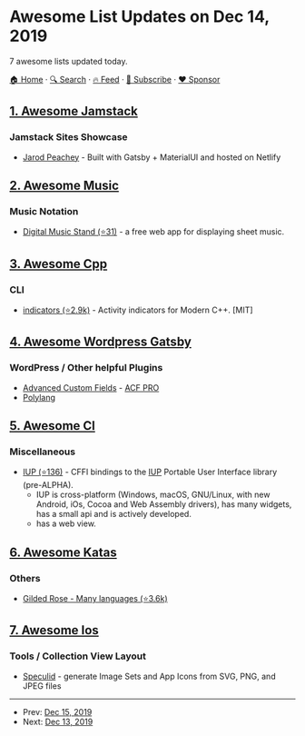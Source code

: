 # Awesome List Updates on Dec 14, 2019

7 awesome lists updated today.

[🏠 Home](/README.md) · [🔍 Search](https://www.trackawesomelist.com/search/) · [🔥 Feed](https://www.trackawesomelist.com/rss.xml) · [📮 Subscribe](https://trackawesomelist.us17.list-manage.com/subscribe?u=d2f0117aa829c83a63ec63c2f&id=36a103854c) · [❤️  Sponsor](https://github.com/sponsors/theowenyoung)



## [1. Awesome Jamstack](/content/automata/awesome-jamstack/README.md)

### Jamstack Sites Showcase

*   [Jarod Peachey](https://jarodpeachey.netlify.com) - Built with Gatsby + MaterialUI and hosted on Netlify

## [2. Awesome Music](/content/ciconia/awesome-music/README.md)

### Music Notation

*   [Digital Music Stand (⭐31)](https://github.com/PatWie/digitalmusicstand) - a free web app for displaying sheet music.

## [3. Awesome Cpp](/content/fffaraz/awesome-cpp/README.md)

### CLI

*   [indicators (⭐2.9k)](https://github.com/p-ranav/indicators/) - Activity indicators for Modern C++. \[MIT]

## [4. Awesome Wordpress Gatsby](/content/henrikwirth/awesome-wordpress-gatsby/README.md)

### WordPress / Other helpful Plugins

*   [Advanced Custom Fields](https://wordpress.org/plugins/advanced-custom-fields/) - [ACF PRO](https://www.advancedcustomfields.com/pro/)
*   [Polylang](https://wordpress.org/plugins/polylang/)

## [5. Awesome Cl](/content/CodyReichert/awesome-cl/README.md)

### Miscellaneous

*   [IUP (⭐136)](https://github.com/lispnik/iup/) - CFFI bindings to the [IUP](https://www.tecgraf.puc-rio.br/iup/) Portable User Interface library (pre-ALPHA).
    *   IUP is cross-platform (Windows, macOS, GNU/Linux, with new Android, iOs, Cocoa and Web Assembly drivers), has many widgets, has a small api and is actively developed.
    *   has a web view.

## [6. Awesome Katas](/content/gamontal/awesome-katas/README.md)

### Others

*   [Gilded Rose - Many languages (⭐3.6k)](https://github.com/emilybache/GildedRose-Refactoring-Kata)

## [7. Awesome Ios](/content/vsouza/awesome-ios/README.md)

### Tools / Collection View Layout

*   [Speculid](https://speculid.com) - generate Image Sets and App Icons from SVG, PNG, and JPEG files

---

- Prev: [Dec 15, 2019](/content/2019/12/15/README.md)
- Next: [Dec 13, 2019](/content/2019/12/13/README.md)